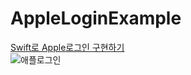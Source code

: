 # AppleLoginExample
[Swift로 Apple로그인 구현하기](https://fomaios.tistory.com/entry/Swift%EB%A1%9C-Apple%EB%A1%9C%EA%B7%B8%EC%9D%B8-%EA%B5%AC%ED%98%84%ED%95%98%EA%B8%B0)   
![애플로그인](https://user-images.githubusercontent.com/47676921/99182854-11eae700-277b-11eb-827c-c4d5e3a0f82e.gif)      

